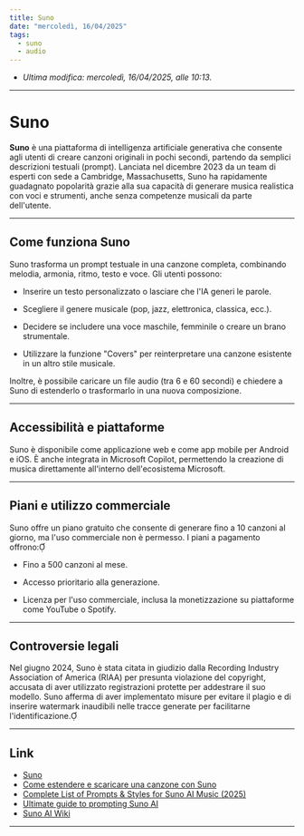 ```yaml
---
title: Suno
date: "mercoledì, 16/04/2025"
tags:
  - suno
  - audio
---
```


- *Ultima modifica: mercoledì, 16/04/2025, alle 10:13.*

---

# Suno

**Suno** è una piattaforma di intelligenza artificiale generativa che consente agli utenti di creare canzoni originali in pochi secondi, partendo da semplici descrizioni testuali (prompt). Lanciata nel dicembre 2023 da un team di esperti con sede a Cambridge, Massachusetts, Suno ha rapidamente guadagnato popolarità grazie alla sua capacità di generare musica realistica con voci e strumenti, anche senza competenze musicali da parte dell'utente.

---

## Come funziona Suno

Suno trasforma un prompt testuale in una canzone completa, combinando melodia, armonia, ritmo, testo e voce. Gli utenti possono:

- Inserire un testo personalizzato o lasciare che l'IA generi le parole.
    
- Scegliere il genere musicale (pop, jazz, elettronica, classica, ecc.).
    
- Decidere se includere una voce maschile, femminile o creare un brano strumentale.
    
- Utilizzare la funzione "Covers" per reinterpretare una canzone esistente in un altro stile musicale.
    

Inoltre, è possibile caricare un file audio (tra 6 e 60 secondi) e chiedere a Suno di estenderlo o trasformarlo in una nuova composizione.

---

## Accessibilità e piattaforme

Suno è disponibile come applicazione web e come app mobile per Android e iOS. È anche integrata in Microsoft Copilot, permettendo la creazione di musica direttamente all'interno dell'ecosistema Microsoft.

---

## Piani e utilizzo commerciale

Suno offre un piano gratuito che consente di generare fino a 10 canzoni al giorno, ma l'uso commerciale non è permesso. I piani a pagamento offrono:

- Fino a 500 canzoni al mese.
    
- Accesso prioritario alla generazione.
    
- Licenza per l'uso commerciale, inclusa la monetizzazione su piattaforme come YouTube o Spotify.

---

## Controversie legali

Nel giugno 2024, Suno è stata citata in giudizio dalla Recording Industry Association of America (RIAA) per presunta violazione del copyright, accusata di aver utilizzato registrazioni protette per addestrare il suo modello. Suno afferma di aver implementato misure per evitare il plagio e di inserire watermark inaudibili nelle tracce generate per facilitarne l'identificazione.

---

## Link

- [Suno](https://suno.com/)
- [Come estendere e scaricare una canzone con Suno](https://www.youtube.com/watch?v=uERCx2JFJKk&utm_source=chatgpt.com)
- [Complete List of Prompts & Styles for Suno AI Music (2025)](https://travisnicholson.medium.com/complete-list-of-prompts-styles-for-suno-ai-music-2024-33ecee85f180)
- [Ultimate guide to prompting Suno AI](https://howtopromptsuno.com/a-complete-guide-to-prompting-suno)
- [Suno AI Wiki](https://sunoaiwiki.com/tips/2024-05-28-using-detailed-prompts-in-suno-v35-lyrics/)
---